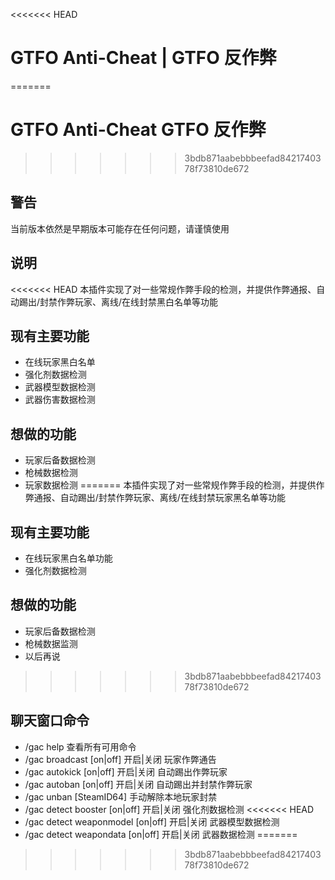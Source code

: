 <<<<<<< HEAD
# GTFO Anti-Cheat | GTFO 反作弊
=======
# GTFO Anti-Cheat GTFO 反作弊
>>>>>>> 3bdb871aabebbbeefad8421740378f73810de672

## 警告
当前版本依然是早期版本可能存在任何问题，请谨慎使用

## 说明
<<<<<<< HEAD
本插件实现了对一些常规作弊手段的检测，并提供作弊通报、自动踢出/封禁作弊玩家、离线/在线封禁黑白名单等功能

## 现有主要功能
 - 在线玩家黑白名单
 - 强化剂数据检测
 - 武器模型数据检测
 - 武器伤害数据检测

## 想做的功能
 - 玩家后备数据检测
 - 枪械数据检测
 - 玩家数据检测
=======
本插件实现了对一些常规作弊手段的检测，并提供作弊通报、自动踢出/封禁作弊玩家、离线/在线封禁玩家黑名单等功能

## 现有主要功能
 - 在线玩家黑白名单功能
 - 强化剂数据检测

## 想做的功能
 - 玩家后备数据检测
 - 枪械数据监测
 - 以后再说
>>>>>>> 3bdb871aabebbbeefad8421740378f73810de672
 
## 聊天窗口命令
 - /gac help 查看所有可用命令
 - /gac broadcast [on|off] 开启|关闭 玩家作弊通告
 - /gac autokick [on|off] 开启|关闭 自动踢出作弊玩家
 - /gac autoban [on|off] 开启|关闭 自动踢出并封禁作弊玩家
 - /gac unban [SteamID64] 手动解除本地玩家封禁
 - /gac detect booster [on|off] 开启|关闭 强化剂数据检测
<<<<<<< HEAD
 - /gac detect weaponmodel [on|off] 开启|关闭 武器模型数据检测
 - /gac detect weapondata [on|off] 开启|关闭 武器数据检测
=======
>>>>>>> 3bdb871aabebbbeefad8421740378f73810de672
